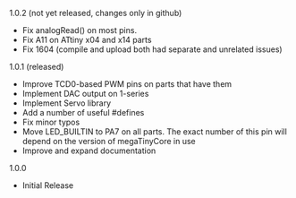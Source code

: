 
1.0.2 (not yet released, changes only in github)
* Fix analogRead() on most pins. 
* Fix A11 on ATtiny x04 and x14 parts
* Fix 1604 (compile and upload both had separate and unrelated issues)


1.0.1 (released)
* Improve TCD0-based PWM pins on parts that have them
* Implement DAC output on 1-series
* Implement Servo library
* Add a number of useful #defines
* Fix minor typos
* Move LED_BUILTIN to PA7 on all parts. The exact number of this pin will depend on the version of megaTinyCore in use
* Improve and expand documentation

1.0.0
* Initial Release
